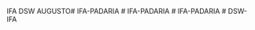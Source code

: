 IFA DSW AUGUSTO#   I F A - P A D A R I A  
 #   I F A - P A D A R I A  
 #   I F A - P A D A R I A  
 #   D S W - I F A  
 